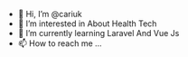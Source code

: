 - 👋 Hi, I’m @cariuk
- 👀 I’m interested in About Health Tech
- 🌱 I’m currently learning Laravel And Vue Js
- 📫 How to reach me ...

<!---
cariuk/cariuk is a ✨ special ✨ repository because its `README.md` (this file) appears on your GitHub profile.
You can click the Preview link to take a look at your changes.
--->
